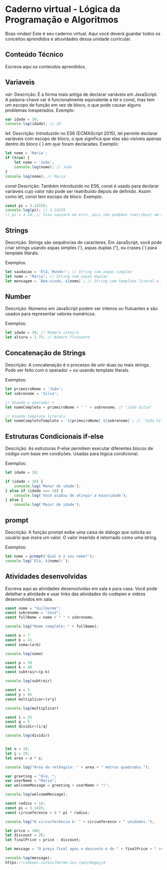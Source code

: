 # Caderno virtual - Lógica da Programação e Algoritmos
Boas vindas! Este é seu caderno virtual. Aqui você deverá guardar todos os conceitos aprendidos e atiuvidades dessa unidade curricular. 


## Conteúdo Técnico
Escreva aqui os conteúdos aprendidos.
## Variaveis

*var*:
Descrição: É a forma mais antiga de declarar variáveis em JavaScript. A palavra-chave var é funcionalmente equivalente a let e const, mas tem um escopo de função em vez de bloco, o que pode causar alguns problemas inesperados.
Exemplo:

```js
var idade = 30;
console.log(idade); // 30
```

*let*:
Descrição: Introduzido no ES6 (ECMAScript 2015), let permite declarar variáveis com escopo de bloco, o que significa que elas são visíveis apenas dentro do bloco { } em que foram declaradas.
Exemplo:
```js
let nome = 'Maria';
if (true) {
    let nome = 'João';
    console.log(nome); // João
}
console.log(nome); // Maria
```
*const*
Descrição: Também introduzido no ES6, const é usado para declarar variáveis cujo valor não pode ser reatribuído depois de definido. Assim como let, const tem escopo de bloco.
Exemplo:
```js
const pi = 3.14159;
console.log(pi); // 3.14159
// pi = 3.14; // Isso causará um erro, pois não podemos reatribuir um valor a uma variável `const`
```
## Strings
Descrição: Strings são sequências de caracteres. Em JavaScript, você pode criar strings usando aspas simples ('), aspas duplas ("), ou crases (`) para template literals.

Exemplos:

```js
let saudacao = 'Olá, Mundo!'; // String com aspas simples
let nome = "Maria"; // String com aspas duplas
let mensagem = `Bem-vinda, ${nome}`; // String com template literal e interpolação
```

 ## Number
Descrição: Números em JavaScript podem ser inteiros ou flutuantes e são usados para representar valores numéricos.

Exemplos:
```js
let idade = 30; // Número inteiro
let altura = 1.75; // Número flutuante
```

## Concatenação de Strings
Descrição: A concatenação é o processo de unir duas ou mais strings. Pode ser feito com o operador + ou usando template literals.

Exemplos:

```js
let primeiroNome = 'João';
let sobrenome = 'Silva';

// Usando o operador +
let nomeCompleto = primeiroNome + ' ' + sobrenome; // "João Silva"

// Usando template literals
let nomeCompletoTemplate = `${primeiroNome} ${sobrenome}`; // "João Silva"
```
## Estruturas Condicionais if-else
Descrição: As estruturas if-else permitem executar diferentes blocos de código com base em condições. Usadas para lógica condicional.

Exemplos:

```js
let idade = 18;

if (idade < 18) {
    console.log('Menor de idade');
} else if (idade === 18) {
    console.log('Você acabou de atingir a maioridade');
} else {
    console.log('Maior de idade');
```
 ## prompt
Descrição: A função prompt exibe uma caixa de diálogo que solicita ao usuário que insira um valor. O valor inserido é retornado como uma string.

Exemplos:

```js
let nome = prompt('Qual é o seu nome?');
console.log(`Olá, ${nome}!`);
```


## Atividades desenvolvidas
Escreva aqui as atividades desenvolvidas em sala e para casa. Você pode detelhar a atividade e usar links das atividades do codepen e vídeos desenvolvidos em sala. 
```js
const nome = "Guilherme";
const sobrenome = "José";
const fullName = nome + " " + sobrenome; 

console.log("Nome completo: " + fullName);

const a = 7
const b = 41
const soma=(a+b)

console.log(soma)

const p = 78
const k = 48
const subtrair=(p-k)

console.log(subtrair)

const x = 5
const y = 45
const multiplicar=(x*y)

console.log(multiplicar)

const i = 25
const q = 5
const dividir=(i/q)

console.log(dividir)


let o = 10;
let ç = 20;
let area = o * ç; 

console.log("Área do retângulo: " + area + " metros quadrados."); 

var greeting = "Olá, ";
var userName = "Maria";
var welcomeMessage = greeting + userName + "!"; 

console.log(welcomeMessage); 

const radius = 14;
const pi = 3.1415;
const circumference = 4 * pi * radius; 

console.log("A circunferência é: " + circumference + " unidades."); 

let price = 100;
let discount = 20;
let finalPrice = price - discount;

let message = "O preço final após o desconto é de " + finalPrice + " reais."; 

console.log(message);
https://codepen.io/Guilherme-Jos-/pen/Bagwyjd
